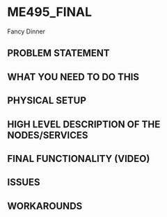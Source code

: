 # ME495_FINAL
Fancy Dinner


## PROBLEM STATEMENT

## WHAT YOU NEED TO DO THIS

## PHYSICAL SETUP

## HIGH LEVEL DESCRIPTION OF THE NODES/SERVICES

## FINAL FUNCTIONALITY (VIDEO)

## ISSUES

## WORKAROUNDS
